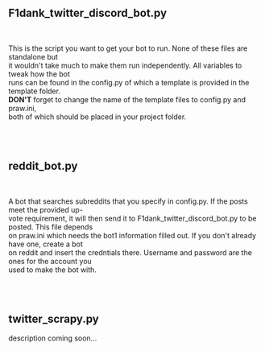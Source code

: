 <h2>F1dank_twitter_discord_bot.py</h2>
<br>
<p>
  This is the script you want to get your bot to run. None of these files are standalone but<br>
  it wouldn't take much to make them run independently. All variables to tweak how the bot <br>
  runs can be found in the config.py of which a template is provided in the template folder.<br>
  <b>DON'T</b> forget to change the name of the template files to config.py and praw.ini,<br>
  both of which should be placed in your project folder.
<p>
<br><br>

<h2>reddit_bot.py</h2>
<br>
<p>
  A bot that searches subreddits that you specify in config.py. If the posts meet the provided up-<br>
  vote requirement, it will then send it to F1dank_twitter_discord_bot.py to be posted. This file depends<br>
  on praw.ini which needs the bot1 information filled out. If you don't already have one, create a bot<br>
  on reddit and insert the credntials there. Username and password are the ones for the account you<br>
  used to make the bot with.
<p>
<br><br>

<h2>twitter_scrapy.py</h2>
<p>
  description coming soon...
</p>
